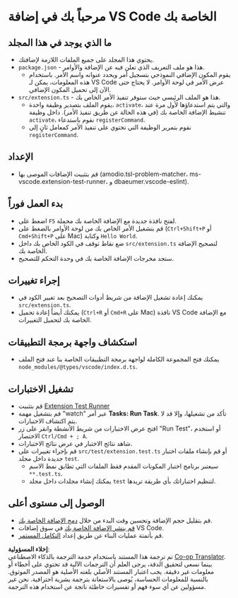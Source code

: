 <!--
CO_OP_TRANSLATOR_METADATA:
{
  "original_hash": "eae2c0ea18160a3e7a63ace7b53897d7",
  "translation_date": "2025-03-27T04:20:19+00:00",
  "source_file": "code\\07.Lab\\01\\AIPC\\extensions\\phi3ext\\vsc-extension-quickstart.md",
  "language_code": "ar"
}
-->
# مرحباً بك في إضافة VS Code الخاصة بك

## ما الذي يوجد في هذا المجلد

* يحتوي هذا المجلد على جميع الملفات اللازمة لإضافتك.
* `package.json` - هذا هو ملف التعريف الذي تعلن فيه عن الإضافة والأوامر.
  * يقوم المكون الإضافي النموذجي بتسجيل أمر ويحدد عنوانه واسم الأمر. باستخدام هذه المعلومات، يمكن لـ VS Code عرض الأمر في لوحة الأوامر. لا يحتاج حتى الآن إلى تحميل المكون الإضافي.
* `src/extension.ts` - هذا هو الملف الرئيسي حيث ستوفر تنفيذ الأمر الخاص بك.
  * يقوم الملف بتصدير وظيفة واحدة، `activate`، والتي يتم استدعاؤها لأول مرة عند تنشيط الإضافة الخاصة بك (في هذه الحالة عن طريق تنفيذ الأمر). داخل وظيفة `activate`، نقوم باستدعاء `registerCommand`.
  * نقوم بتمرير الوظيفة التي تحتوي على تنفيذ الأمر كمعامل ثانٍ إلى `registerCommand`.

## الإعداد

* قم بتثبيت الإضافات الموصى بها (amodio.tsl-problem-matcher، ms-vscode.extension-test-runner، و dbaeumer.vscode-eslint).

## بدء العمل فوراً

* اضغط على `F5` لفتح نافذة جديدة مع الإضافة الخاصة بك محملة.
* قم بتشغيل الأمر الخاص بك من لوحة الأوامر بالضغط على (`Ctrl+Shift+P` أو `Cmd+Shift+P` على Mac) وكتابة `Hello World`.
* ضع نقاط توقف في الكود الخاص بك داخل `src/extension.ts` لتصحيح الإضافة الخاصة بك.
* ستجد مخرجات الإضافة الخاصة بك في وحدة التحكم للتصحيح.

## إجراء تغييرات

* يمكنك إعادة تشغيل الإضافة من شريط أدوات التصحيح بعد تغيير الكود في `src/extension.ts`.
* يمكنك أيضاً إعادة تحميل (`Ctrl+R` أو `Cmd+R` على Mac) نافذة VS Code مع الإضافة الخاصة بك لتحميل التغييرات.

## استكشاف واجهة برمجة التطبيقات

* يمكنك فتح المجموعة الكاملة لواجهة برمجة التطبيقات الخاصة بنا عند فتح الملف `node_modules/@types/vscode/index.d.ts`.

## تشغيل الاختبارات

* قم بتثبيت [Extension Test Runner](https://marketplace.visualstudio.com/items?itemName=ms-vscode.extension-test-runner)
* قم بتشغيل مهمة "watch" عبر أمر **Tasks: Run Task**. تأكد من تشغيلها، وإلا قد لا يتم اكتشاف الاختبارات.
* افتح عرض الاختبارات من شريط الأنشطة وانقر على زر "Run Test"، أو استخدم الاختصار `Ctrl/Cmd + ; A`.
* شاهد نتائج الاختبار في عرض نتائج الاختبارات.
* قم بإجراء تغييرات على `src/test/extension.test.ts` أو قم بإنشاء ملفات اختبار جديدة داخل مجلد `test`.
  * سيعتبر برنامج اختبار المكونات المقدم فقط الملفات التي تطابق نمط الاسم `**.test.ts`.
  * يمكنك إنشاء مجلدات داخل مجلد `test` لتنظيم اختباراتك بأي طريقة تريدها.

## الوصول إلى مستوى أعلى

* قم بتقليل حجم الإضافة وتحسين وقت البدء من خلال [دمج الإضافة الخاصة بك](https://code.visualstudio.com/api/working-with-extensions/bundling-extension?WT.mc_id=aiml-137032-kinfeylo).
* [قم بنشر الإضافة الخاصة بك](https://code.visualstudio.com/api/working-with-extensions/publishing-extension?WT.mc_id=aiml-137032-kinfeylo) في سوق إضافات VS Code.
* قم بأتمتة عمليات البناء عن طريق إعداد [التكامل المستمر](https://code.visualstudio.com/api/working-with-extensions/continuous-integration?WT.mc_id=aiml-137032-kinfeylo).

**إخلاء المسؤولية**:  
تم ترجمة هذا المستند باستخدام خدمة الترجمة بالذكاء الاصطناعي [Co-op Translator](https://github.com/Azure/co-op-translator). بينما نسعى لتحقيق الدقة، يرجى العلم أن الترجمات الآلية قد تحتوي على أخطاء أو معلومات غير دقيقة. يجب اعتبار المستند الأصلي بلغته الأصلية هو المصدر الموثوق. بالنسبة للمعلومات الحساسة، يُوصى بالاستعانة بترجمة بشرية احترافية. نحن غير مسؤولين عن أي سوء فهم أو تفسيرات خاطئة ناتجة عن استخدام هذه الترجمة.